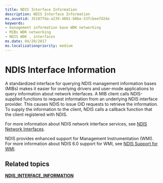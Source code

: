 ```yaml
---
title: NDIS Interface Information
description: NDIS Interface Information
ms.assetid: 35187fda-a239-4801-b0be-53fcbee7d24e
keywords:
- management information base WDK networking
- MIBs WDK networking
- NDIS WDK , interfaces
ms.date: 04/20/2017
ms.localizationpriority: medium
---
```


# NDIS Interface Information





A standardized interface for querying NDIS management information bases (MIBs) makes it easier for overlying drivers and user-mode applications to query information about network interfaces. A MIB client calls NDIS-supplied functions to request information from an underlying NDIS interface provider. This causes NDIS to issue OID requests to retrieve the information. To supply the information to the client, NDIS calls a callback function that the client registered with NDIS.

For more information about NDIS network interface services, see [NDIS Network Interfaces](/windows-hardware/drivers/ddi/_netvista/).

NDIS provides enhanced support for Management Instrumentation (WMI). For more information about NDIS 6.0 support for WMI, see [NDIS Support for WMI](ndis-support-for-wmi.md).

## Related topics


[**NDIS\_INTERFACE\_INFORMATION**](/windows/win32/api/ifdef/ns-ifdef-ndis_interface_information)

 

